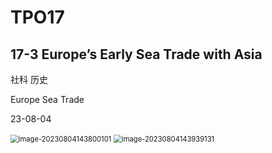 # TPO17



## 17-3 Europe’s Early Sea Trade with Asia

社科 历史

Europe Sea Trade

23-08-04

<img src="https://cdn.jsdelivr.net/gh/Zhu-Shatong/cloudimg/img/image-20230804143800101.png" alt="image-20230804143800101" style="zoom:80%;" />

<img src="https://cdn.jsdelivr.net/gh/Zhu-Shatong/cloudimg/img/image-20230804143939131.png" alt="image-20230804143939131" style="zoom:80%;" />
